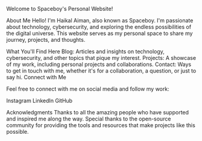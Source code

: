 Welcome to Spaceboy's Personal Website!


About Me
Hello! I'm Haikal Aiman, also known as Spaceboy. 
I'm passionate about technology, cybersecurity, and exploring the endless possibilities of the digital universe. This website serves as my personal space to share my journey, projects, and thoughts.

What You'll Find Here
Blog: Articles and insights on technology, cybersecurity, and other topics that pique my interest.
Projects: A showcase of my work, including personal projects and collaborations.
Contact: Ways to get in touch with me, whether it's for a collaboration, a question, or just to say hi.
Connect with Me


Feel free to connect with me on social media and follow my work:

Instagram
LinkedIn
GitHub

Acknowledgments
Thanks to all the amazing people who have supported and inspired me along the way.
Special thanks to the open-source community for providing the tools and resources that make projects like this possible.
